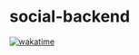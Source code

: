 # social-backend
[![wakatime](https://wakatime.com/badge/user/3d937abc-979e-4f8b-a642-73a2a98110e1/project/e3f96604-db4a-422d-a816-b83af05a8aa8.svg)](https://wakatime.com/badge/user/3d937abc-979e-4f8b-a642-73a2a98110e1/project/e3f96604-db4a-422d-a816-b83af05a8aa8)

